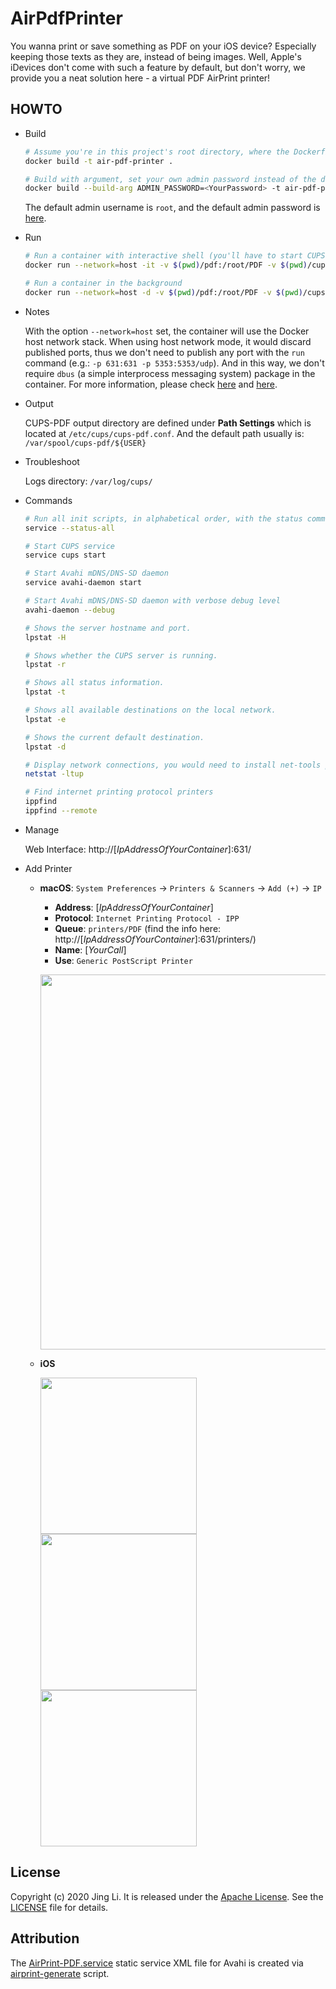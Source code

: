 # AirPdfPrinter

You wanna print or save something as PDF on your iOS device?  Especially keeping those texts as they are, instead of being images.  Well, Apple's iDevices don't come with such a feature by default, but don't worry, we provide you a neat solution here - a virtual PDF AirPrint printer!

## HOWTO

* Build

  ```bash
  # Assume you're in this project's root directory, where the Dockerfile is located
  docker build -t air-pdf-printer .

  # Build with argument, set your own admin password instead of the default one
  docker build --build-arg ADMIN_PASSWORD=<YourPassword> -t air-pdf-printer .
  ```

  The default admin username is `root`, and the default admin password is [here](https://github.com/thyrlian/AirPdfPrinter/blob/master/Dockerfile#L25).

* Run

  ```bash
  # Run a container with interactive shell (you'll have to start CUPS print server on your own)
  docker run --network=host -it -v $(pwd)/pdf:/root/PDF -v $(pwd)/cups-pdf:/var/spool/cups-pdf --name air-pdf-printer air-pdf-printer /bin/bash

  # Run a container in the background
  docker run --network=host -d -v $(pwd)/pdf:/root/PDF -v $(pwd)/cups-pdf:/var/spool/cups-pdf --name air-pdf-printer air-pdf-printer
  ```

* Notes

  With the option `--network=host` set, the container will use the Docker host network stack.  When using host network mode, it would discard published ports, thus we don't need to publish any port with the `run` command (e.g.: `-p 631:631 -p 5353:5353/udp`).  And in this way, we don't require `dbus` (a simple interprocess messaging system) package in the container.  For more information, please check [here](https://docs.docker.com/engine/reference/run/#network-settings) and [here](https://docs.docker.com/network/host/).

* Output

  CUPS-PDF output directory are defined under **Path Settings** which is located at `/etc/cups/cups-pdf.conf`.  And the default path usually is: `/var/spool/cups-pdf/${USER}`

* Troubleshoot

  Logs directory: `/var/log/cups/`

* Commands

  ```bash
  # Run all init scripts, in alphabetical order, with the status command
  service --status-all

  # Start CUPS service
  service cups start

  # Start Avahi mDNS/DNS-SD daemon
  service avahi-daemon start

  # Start Avahi mDNS/DNS-SD daemon with verbose debug level
  avahi-daemon --debug

  # Shows the server hostname and port.
  lpstat -H

  # Shows whether the CUPS server is running.
  lpstat -r

  # Shows all status information.
  lpstat -t

  # Shows all available destinations on the local network.
  lpstat -e

  # Shows the current default destination.
  lpstat -d

  # Display network connections, you would need to install net-tools package
  netstat -ltup

  # Find internet printing protocol printers
  ippfind
  ippfind --remote
  ```

* Manage

  Web Interface: http://[*IpAddressOfYourContainer*]:631/

* Add Printer

  * **macOS**: `System Preferences` -> `Printers & Scanners` -> `Add (+)` -> `IP`

    * **Address**: [*IpAddressOfYourContainer*]
    * **Protocol**: `Internet Printing Protocol - IPP`
    * **Queue**: `printers/PDF` (find the info here: http://[*IpAddressOfYourContainer*]:631/printers/)
    * **Name**: [*YourCall*]
    * **Use**: `Generic PostScript Printer`

    <a href="https://raw.githubusercontent.com/thyrlian/AirPdfPrinter/master/assets/Add%20Printer%20-%20macOS.png" target="_blank"><img src="https://github.com/thyrlian/AirPdfPrinter/blob/master/assets/Add%20Printer%20-%20macOS.png" width="600"></a>

  * **iOS**

    <a href="https://raw.githubusercontent.com/thyrlian/AirPdfPrinter/master/assets/Add%20Printer%20-%20iOS%20-%201.PNG" target="_blank"><img src="https://github.com/thyrlian/AirPdfPrinter/blob/master/assets/Add%20Printer%20-%20iOS%20-%201.PNG" width="250"></a>
    <a href="https://raw.githubusercontent.com/thyrlian/AirPdfPrinter/master/assets/Add%20Printer%20-%20iOS%20-%202.PNG" target="_blank"><img src="https://github.com/thyrlian/AirPdfPrinter/blob/master/assets/Add%20Printer%20-%20iOS%20-%202.PNG" width="250"></a>
    <a href="https://raw.githubusercontent.com/thyrlian/AirPdfPrinter/master/assets/Add%20Printer%20-%20iOS%20-%203.PNG" target="_blank"><img src="https://github.com/thyrlian/AirPdfPrinter/blob/master/assets/Add%20Printer%20-%20iOS%20-%203.PNG" width="250"></a>

## License

Copyright (c) 2020 Jing Li.  It is released under the [Apache License](http://www.apache.org/licenses/).  See the [LICENSE](https://raw.githubusercontent.com/thyrlian/AirPdfPrinter/master/LICENSE) file for details.

## Attribution

The [AirPrint-PDF.service](https://github.com/thyrlian/AirPdfPrinter/blob/master/AirPrint-PDF.service) static service XML file for Avahi is created via [airprint-generate](https://github.com/tjfontaine/airprint-generate) script.
